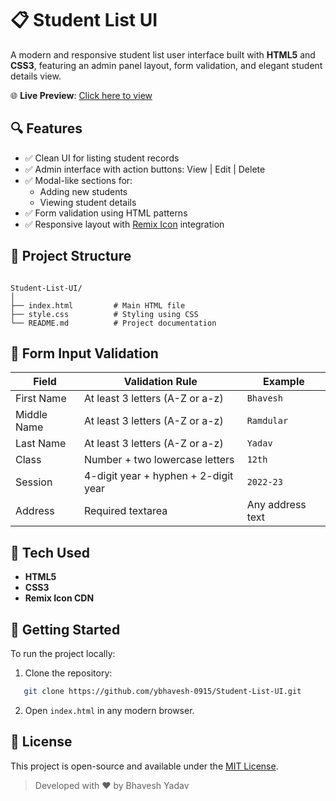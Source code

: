 # 📋 Student List UI

A modern and responsive student list user interface built with **HTML5** and **CSS3**, featuring an admin panel layout, form validation, and elegant student details view.

🌐 **Live Preview**: [Click here to view](https://ybhavesh-0915.github.io/Student-List-UI/)

## 🔍 Features

- ✅ Clean UI for listing student records
- ✅ Admin interface with action buttons: View | Edit | Delete
- ✅ Modal-like sections for:
  - Adding new students
  - Viewing student details
- ✅ Form validation using HTML patterns
- ✅ Responsive layout with [Remix Icon](https://remixicon.com/) integration

## 📁 Project Structure

```

Student-List-UI/
│
├── index.html         # Main HTML file
├── style.css          # Styling using CSS
└── README.md          # Project documentation

````

## 🧪 Form Input Validation

| Field         | Validation Rule                          | Example          |
|---------------|-------------------------------------------|------------------|
| First Name    | At least 3 letters (A-Z or a-z)           | `Bhavesh`        |
| Middle Name   | At least 3 letters (A-Z or a-z)           | `Ramdular`       |
| Last Name     | At least 3 letters (A-Z or a-z)           | `Yadav`          |
| Class         | Number + two lowercase letters            | `12th`           |
| Session       | 4-digit year + hyphen + 2-digit year      | `2022-23`        |
| Address       | Required textarea                         | Any address text |

## 🎨 Tech Used

- **HTML5**
- **CSS3**
- **Remix Icon CDN**

## 🚀 Getting Started

To run the project locally:

1. Clone the repository:
```bash
   git clone https://github.com/ybhavesh-0915/Student-List-UI.git
````

2. Open `index.html` in any modern browser.

## 📄 License

This project is open-source and available under the [MIT License](LICENSE).

> Developed with ❤️ by Bhavesh Yadav